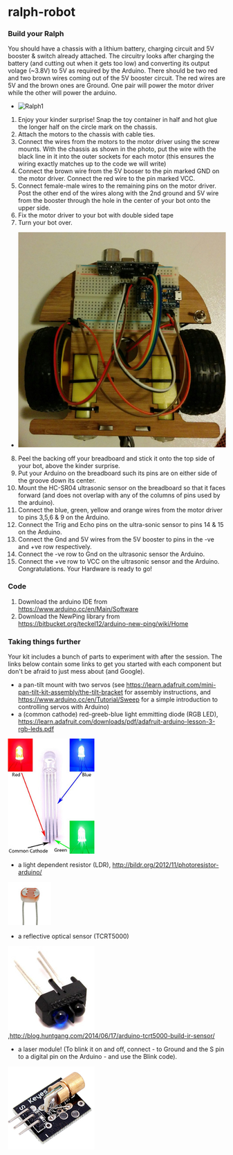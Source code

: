 # ralph-robot

### Build your Ralph
You should have a chassis with a lithium battery, charging circuit and 5V booster & switch already attached. The circuitry looks after charging the battery (and cutting out when it gets too low) and converting its output volage (~3.8V) to 5V as required by the Arduino. There should be two red and two brown wires coming out of the 5V booster circuit. The red wires are 5V and the brown ones are Ground. One pair will power the motor driver while the other will power the arduino.
* ![Ralph1](ralph_bottom.png)

1. Enjoy your kinder surprise! Snap the toy container in half and hot glue the longer half on the circle mark on the chassis. 
2. Attach the motors to the chassis with cable ties. 
3. Connect the wires from the motors to the motor driver using the screw mounts. With the chassis as shown in the photo, put the wire with the black line in it into the outer sockets for each motor (this ensures the wiring exactly matches up to the code we will write)
4. Connect the brown wire from the 5V booser to the pin marked GND on the motor driver. Connect the red wire to the pin marked VCC. 
5. Connect female-male wires to the remaining pins on the motor driver. Post the other end of the wires along with the 2nd ground and 5V wire from the booster through the hole in the center of your bot onto the upper side.
6. Fix the motor driver to your bot with double sided tape
7. Turn your bot over.
* ![Ralph2](ralph_top2.jpg)
8. Peel the backing off your breadboard and stick it onto the top side of your bot, above the kinder surprise. 
9. Put your Arduino on the breadboard such its pins are on either side of the groove down its center.
10. Mount the HC-SR04 ultrasonic sensor on the breadboard so that it faces forward (and does not overlap with any of the columns of pins used by the arduino).
11. Connect the blue, green, yellow and orange wires from the motor driver to pins 3,5,6 & 9 on the Arduino.
12. Connect the Trig and Echo pins on the ultra-sonic sensor to pins 14 & 15 on the Arduino.
13. Connect the Gnd and 5V wires from the 5V booster to pins in the -ve and +ve row respectively.
14. Connect the -ve row to Gnd on the ultrasonic sensor the Arduino.
15. Connect the +ve row to VCC on the ultrasonic sensor and the Arduino.
Congratulations. Your Hardware is ready to go! 

### Code
1. Download the arduino IDE from https://www.arduino.cc/en/Main/Software
2. Download the NewPing library from https://bitbucket.org/teckel12/arduino-new-ping/wiki/Home

### Taking things further
Your kit includes a bunch of parts to experiment with after the session. The links below contain some links to get you started with each component but don't be afraid to just mess about (and Google). 
- a pan-tilt mount with two servos (see https://learn.adafruit.com/mini-pan-tilt-kit-assembly/the-tilt-bracket for assembly instructions, and https://www.arduino.cc/en/Tutorial/Sweep for a simple introduction to controlling servos with Arduino)
- a (common cathode) red-greeb-blue light emmitting diode (RGB LED), https://learn.adafruit.com/downloads/pdf/adafruit-arduino-lesson-3-rgb-leds.pdf

![LED](led.jpg) 
- a light dependent resistor (LDR), http://bildr.org/2012/11/photoresistor-arduino/


![LDR](ldr.jpg)
- a reflective optical sensor (TCRT5000) 

![TCRT5000](TCRT5000.jpg),http://blog.huntgang.com/2014/06/17/arduino-tcrt5000-build-ir-sensor/
- a laser module! (To blink it on and off, connect - to Ground and the S pin to a digital pin on the Arduino - and use the Blink code).

![LASER](laser.jpg) 

